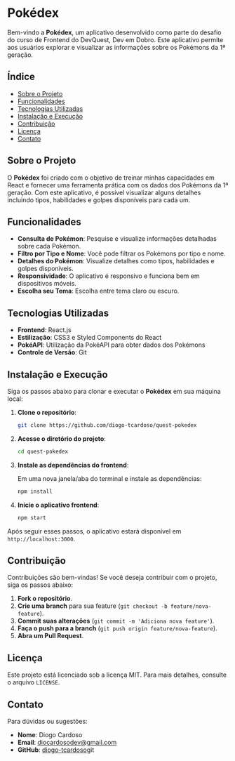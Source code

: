 # Pokédex

Bem-vindo a **Pokédex**, um aplicativo desenvolvido como parte do desafio do curso de Frontend do DevQuest, Dev em Dobro. Este aplicativo permite aos usuários explorar e visualizar as informações sobre os Pokémons da 1ª geração.

## Índice

- [Sobre o Projeto](#sobre-o-projeto)
- [Funcionalidades](#funcionalidades)
- [Tecnologias Utilizadas](#tecnologias-utilizadas)
- [Instalação e Execução](#instalação-e-execução)
- [Contribuição](#contribuição)
- [Licença](#licença)
- [Contato](#contato)

## Sobre o Projeto

O **Pokédex** foi criado com o objetivo de treinar minhas capacidades em React e fornecer uma ferramenta prática com os dados dos Pokémons da 1ª geração. Com este aplicativo, é possível visualizar alguns detalhes incluindo tipos, habilidades e golpes disponíveis para cada um.

## Funcionalidades

- **Consulta de Pokémon**: Pesquise e visualize informações detalhadas sobre cada Pokémon.
- **Filtro por Tipo e Nome**: Você pode filtrar os Pokémons por tipo e nome.
- **Detalhes do Pokémon**: Visualize detalhes como tipos, habilidades e golpes disponíveis.
- **Responsividade**: O aplicativo é responsivo e funciona bem em dispositivos móveis.
- **Escolha seu Tema**: Escolha entre tema claro ou escuro.

## Tecnologias Utilizadas

- **Frontend**: React.js
- **Estilização**: CSS3 e Styled Components do React
- **PokéAPI**: Utilização da PokéAPI para obter dados dos Pokémons
- **Controle de Versão**: Git

## Instalação e Execução

Siga os passos abaixo para clonar e executar o **Pokédex** em sua máquina local:

1. **Clone o repositório**:

   ```bash
   git clone https://github.com/diogo-tcardoso/quest-pokedex
   ```

2. **Acesse o diretório do projeto**:

   ```bash
   cd quest-pokedex
   ```

3. **Instale as dependências do frontend**:

   Em uma nova janela/aba do terminal e instale as dependências:

   ```bash
   npm install
   ```

4. **Inicie o aplicativo frontend**:

   ```bash
   npm start
   ```

Após seguir esses passos, o aplicativo estará disponível em `http://localhost:3000`.

## Contribuição

Contribuições são bem-vindas! Se você deseja contribuir com o projeto, siga os passos abaixo:

1. **Fork o repositório**.
2. **Crie uma branch** para sua feature (`git checkout -b feature/nova-feature`).
3. **Commit suas alterações** (`git commit -m 'Adiciona nova feature'`).
4. **Faça o push para a branch** (`git push origin feature/nova-feature`).
5. **Abra um Pull Request**.

## Licença

Este projeto está licenciado sob a licença MIT. Para mais detalhes, consulte o arquivo `LICENSE`.

## Contato

Para dúvidas ou sugestões:

- **Nome**: Diogo Cardoso
- **Email**: diocardosodev@gmail.com
- **GitHub**: [diogo-tcardoso](https://github.com/diogo-tcardoso)git 
